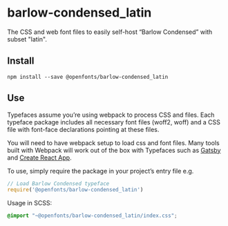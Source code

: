 
# barlow-condensed_latin

The CSS and web font files to easily self-host “Barlow Condensed” with subset "latin".

## Install

`npm install --save @openfonts/barlow-condensed_latin`

## Use

Typefaces assume you’re using webpack to process CSS and files. Each typeface
package includes all necessary font files (woff2, woff) and a CSS file with
font-face declarations pointing at these files.

You will need to have webpack setup to load css and font files. Many tools built
with Webpack will work out of the box with Typefaces such as [Gatsby](https://github.com/gatsbyjs/gatsby)
and [Create React App](https://github.com/facebookincubator/create-react-app).

To use, simply require the package in your project’s entry file e.g.

```javascript
// Load Barlow Condensed typeface
require('@openfonts/barlow-condensed_latin')
```

Usage in SCSS:
```scss
@import "~@openfonts/barlow-condensed_latin/index.css";
```
